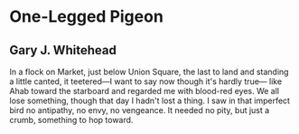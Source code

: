 # One-Legged Pigeon
## Gary J. Whitehead
In a flock on Market,
just below Union Square,
the last to land
and standing a little canted,
it teetered—I want to say now
though it's hardly true—
like Ahab toward the starboard
and regarded me
with blood-red eyes.
We all lose something,
though that day
I hadn't lost a thing.
I saw in that imperfect bird
no antipathy, no envy, no vengeance.
It needed no pity,
but just a crumb,
something to hop toward.